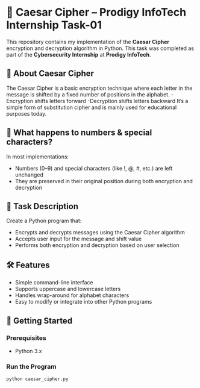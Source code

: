 # 🔐 Caesar Cipher – Prodigy InfoTech Internship Task-01

This repository contains my implementation of the **Caesar Cipher** encryption and decryption algorithm in Python. This task was completed as part of the **Cybersecurity Internship** at **Prodigy InfoTech**.

## 📖 About Caesar Cipher
The Caesar Cipher is a basic encryption technique where each letter in the message is shifted by a fixed number of positions in the alphabet.
-Encryption shifts letters forward
-Decryption shifts letters backward
It’s a simple form of substitution cipher and is mainly used for educational purposes today.

## 📌 What happens to numbers & special characters?
In most implementations:
- Numbers (0–9) and special characters (like !, @, #, etc.) are left unchanged
- They are preserved in their original position during both encryption and decryption

## 📝 Task Description

Create a Python program that:
- Encrypts and decrypts messages using the Caesar Cipher algorithm
- Accepts user input for the message and shift value
- Performs both encryption and decryption based on user selection

## 🛠️ Features

- Simple command-line interface
- Supports uppercase and lowercase letters
- Handles wrap-around for alphabet characters
- Easy to modify or integrate into other Python programs

## 🚀 Getting Started

### Prerequisites

- Python 3.x

### Run the Program

```bash
python caesar_cipher.py
